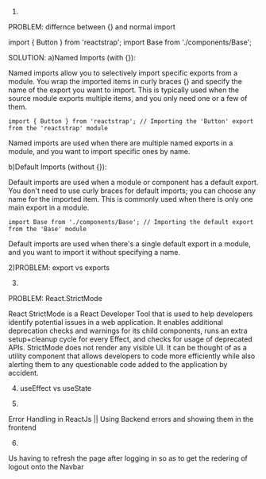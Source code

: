 1) 
PROBLEM: differnce between {} and normal import

import { Button } from 'reactstrap';
import Base from './components/Base';

SOLUTION:
a)Named Imports (with {}):

Named imports allow you to selectively import specific exports from a module. You wrap the imported items in curly braces {} and specify the name of the export you want to import.
This is typically used when the source module exports multiple items, and you only need one or a few of them.
```
import { Button } from 'reactstrap'; // Importing the 'Button' export from the 'reactstrap' module
```
Named imports are used when there are multiple named exports in a module, and you want to import specific ones by name.



b)Default Imports (without {}):

Default imports are used when a module or component has a default export. You don't need to use curly braces for default imports; you can choose any name for the imported item.
This is commonly used when there is only one main export in a module.

```
import Base from './components/Base'; // Importing the default export from the 'Base' module
```
Default imports are used when there's a single default export in a module, and you want to import it without specifying a name.

2)PROBLEM: export vs exports




3)
PROBLEM: React.StrictMode

React StrictMode is a React Developer Tool that is used to help developers identify potential issues in a web application. It enables additional deprecation checks and warnings for its child components, runs an extra setup+cleanup cycle for every Effect, and checks for usage of deprecated APIs. StrictMode does not render any visible UI. It can be thought of as a utility component that allows developers to code more efficiently while also alerting them to any questionable code added to the application by accident.

4) useEffect vs useState



5)
Error Handling in ReactJs || Using Backend errors and showing them in the frontend



6)
Us having to refresh the page after logging in so as to get the redering of logout onto the Navbar








